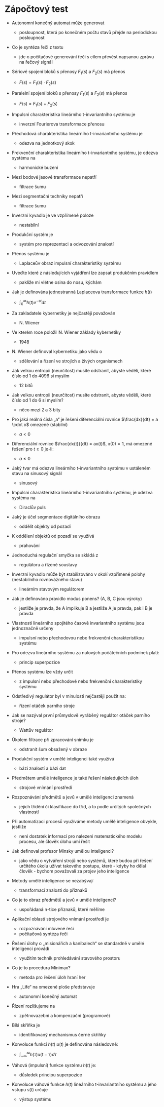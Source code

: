 # Zápočtový test

- Autonomní konečný automat může generovat
	- posloupnost, která po konečném počtu stavů přejde na periodickou posloupnost

- Co je syntéza řeči z textu
	- jde o počítačové generování řeči s cílem převést napsanou zprávu na řečový signál

- Sériové spojení bloků s přenosy $F_1(s)$ a $F_2(s)$ má přenos
	- $F(s) = F_1(s) \cdot F_2(s)$

- Paralelní spojení bloků s přenosy $F_1(s)$ a $F_2(s)$ má přenos
	- $F(s) = F_1(s) + F_2(s)$

- Impulsní charakteristika lineárního t-invariantního systému je
	- inverzní Fourierova transformace přenosu

- Přechodová charakteristika lineárního t-invariantního systému je
    - odezva na jednotkový skok

- Frekvenční charakteristika lineárního t-invariantního systému, je odezva systému na
    - harmonické buzení

- Mezi bodové jasové transformace nepatří
	- filtrace šumu

- Mezi segmentační techniky nepatří
    - filtrace šumu

- Inverzní kyvadlo je ve vzpřímené poloze
	- nestabilní

- Produkční systém je
	- systém pro reprezentaci a odvozování znalostí

- Přenos systému je
	- Laplaceův obraz impulsní charakteristiky systému

- Uveďte které z následujících vyjádření lze zapsat produkčním pravidlem
	- pakliže mi vlétne osina do nosu, kýchám

- Jak je definována jednostranná Laplaceova transformace funkce $h(t)$
	- $\displaystyle\int_{0}^{\infty} h(t)e^{-st}dt$

- Za zakladatele kybernetiky je nejčastěji považován
	- N. Wiener

- Ve kterém roce položil N. Wiener základy kybernetiky
	- 1948

- N. Wiener definoval kybernetiku jako vědu o
	- sdělování a řízení ve strojích a živých organismech

- Jak velkou entropii (neurčitost) musíte odstranit, abyste věděli, které číslo od 1 do 4096 si myslím
	- 12 bitů

- Jak velkou entropii (neurčitost) musíte odstranit, abyste věděli, které číslo od 1 do 6 si myslím?
	- něco mezi 2 a 3 bity

- Pro jaká reálná čísla „a“ je řešení diferenciální rovnice $\frac{dx}{dt} = a \cdot x$ omezené (stabilní)
	- $a < 0$

- Diferenciální rovnice $\frac{dx(t)}{dt} = ax(t)$, $x(0) = 1$, má omezené řešení pro $t \geq 0$ je-li:
	- $a \leq 0$

- Jaký tvar má odezva lineárního t-invariantního systému v ustáleném stavu na sinusový signál
	- sinusový

- Impulsní charakteristika lineárního t-invariantního systému, je odezva systému na
	- Diraclův puls

- Jaký je účel segmentace digitálního obrazu
	- oddělit objekty od pozadí

- K oddělení objektů od pozadí se využívá
    - prahování

- Jednoduchá regulační smyčka se skládá z
	- regulátoru a řízené soustavy

- Inverzní kyvadlo může být stabilizováno v okolí vzpřímené polohy (nestabilního rovnovážného stavu)
	- lineárním stavovým regulátorem

- Jak je definováno pravidlo modus ponens? (A, B, C jsou výroky)
	- jestliže je pravda, že A implikuje B a jestliže A je pravda, pak i B je pravda

- Vlastnosti lineárního spojitého časově invariantního systému jsou jednoznačně určeny
	- impulsní nebo přechodovou nebo frekvenční charakteristikou systému

- Pro odezvu lineárního systému za nulových počátečních podmínek platí:
	- princip superpozice

- Přenos systému lze vždy určit
	- z impulsní nebo přechodové nebo frekvenční charakteristiky systému

- Odstředivý regulátor byl v minulosti nejčastěji použit na:
	- řízení otáček parního stroje

- Jak se nazýval první průmyslově vyráběný regulátor otáček parního stroje?
	- Wattův regulátor

- Úkolem filtrace při zpracování snímku je
	- odstranit šum obsažený v obraze

- Produkční systém v umělé inteligenci také využívá
	- bázi znalostí a bázi dat

- Předmětem umělé inteligence je také řešení následujících úloh
	- strojové vnímání prostředí

- Rozpoznávání předmětů a jevů v umělé inteligenci znamená
	- jejich třídění či klasifikace do tříd, a to podle určitých společných vlastností

- Při automatizaci procesů využíváme metody umělé inteligence obvykle, jestliže
	- není dostatek informací pro nalezení matematického modelu procesu, ale člověk úlohu umí řešit

- Jak definoval profesor Minsky umělou inteligenci?
	- jako vědu o vytváření strojů nebo systémů, které budou při řešení určitého úkolu užívat takového postupu, které - kdyby ho dělal člověk - bychom považovali za projev jeho inteligence

- Metody umělé inteligence se nezabývají
	- transformací znalostí do příznaků

- Co je to obraz předmětů a jevů v umělé inteligenci?
    - uspořádaná n-tice příznaků, které měříme

- Aplikační oblastí strojového vnímání prostředí je
    - rozpoznávání mluvené řeči
    - počítačová syntéza řeči

- Řešení úlohy o „misionářích a kanibalech“ se standardně v umělé inteligenci provádí
	- využitím technik prohledávání stavového prostoru

- Co je to procedura Minimax?
    - metoda pro řešení úloh hraní her

- Hra „Life“ na omezené ploše představuje
	- autonomní konečný automat

- Řízení rozlišujeme na
	- zpětnovazební a kompenzační (programové)

- Bílá skříňka je
	- identifikovaný mechanismus černé skříňky

- Konvoluce funkcí $h(t)$ $u(t)$ je definována následovně:
	- $\displaystyle\int_{-\infty}^{\infty} h(\tau)u(t-\tau)d\tau$

- Váhová (impulsní) funkce systému $h(t)$ je:
	- důsledek principu superpozice

- Konvoluce váhové funkce $h(t)$ lineárního t-invariantního systému a jeho vstupu $s(t)$ určuje
	- výstup systému